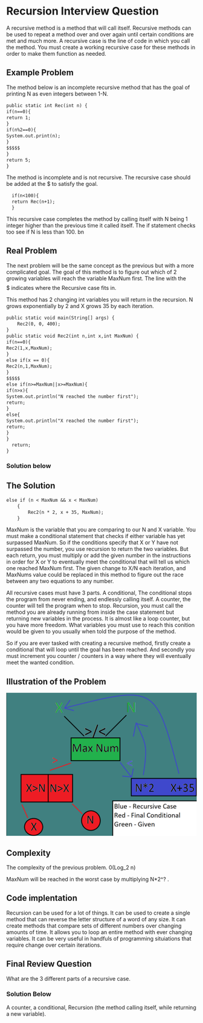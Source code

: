 # Recursion Interview Question

A recursive method is a method that will call itself. Recursive methods can be used to repeat a method over and over again until
certain conditions are met and much more. A recursive case is the line of code in which you call the method. 
You must create a working recursive case for these methods in order to make them function as needed.

## Example Problem
  The method below is an incomplete recursive method that has the goal of printing N as even integers between 1-N.  
  
    public static int Rec(int n) {
    if(n==0){
    return 1;
    }
    if(n%2==0){
    System.out.print(n);
    }
    $$$$$
    }
    return 5;
    }
 
  The method is incomplete and is not recursive.
  The recursive case should be added at the $ to satisfy the goal.
  
      if(n<100){
      return Rec(n+1);
      }
  
  This recursive case completes the method by calling itself with N being 1 integer higher than the previous time it called itself.
  The if statement checks too see if N is less than 100. bn 
  
  ## Real Problem
  
 The next problem will be the same concept as the previous but with a more complicated goal.
 The goal of this method is to figure out which of 2 growing variables will reach the variable MaxNum first.
 The line with the $$$$$ indicates where the Recursive case fits in.
 
 This method has 2 changing int variables you will return in the recursion.
 N grows exponentially by 2 and X grows 35 by each iteration.

    public static void main(String[] args) {
        Rec2(0, 0, 400);
    }
    public static void Rec2(int n,int x,int MaxNum) {
    if(n==0){
    Rec2(1,x,MaxNum);
    }
    else if(x == 0){
    Rec2(n,1,MaxNum);
    }
    $$$$$
    else if(n>=MaxNum||x>=MaxNum){
    if(n>x){
    System.out.println("N reached the number first");
    return;
    }
    else{
    System.out.println("X reached the number first");
    return;
    }
    }
	  return;
    }

### __Solution below__
## The Solution

    else if (n < MaxNum && x < MaxNum)
        {
            Rec2(n * 2, x + 35, MaxNum);
        }
    
   MaxNum is the variable that you are comparing to our N and X variable. 
   You must make a conditional statement that checks if either variable has yet surpassed MaxNum.
   So if the conditions specify that X or Y have not surpassed the number, you use recursion to return the two variables.
   But each return, you must multiply or add the given number in the instructions in order for X or Y to eventually meet the conditional that will tell us which one reached MaxNum first.
   The given change to X/N each iteration, and MaxNums value could be replaced in this method to figure out the race between any two equations to any number.
   
   All recursive cases must have 3 parts. A conditional, The conditional stops the program from never ending, and endlessly calling itself. A counter, the counter will tell the program when to stop. Recursion, you must call the method you are already running from inside the case statement but returning new variables in the process.
   It is almost like a loop counter, but you have more freedom. What variables you must use to reach this conition would be given to you
   usually when told the purpose of the method. 
   
   So if you are ever tasked with creating a recursive method, firstly create a conditional that will loop until the goal has been reached. 
   And secondly you must increment you counter / counters in a way where they will eventually meet the wanted condition.
   
   ## Illustration of the Problem
   [logo]: https://github.com/JohnnyShanahan/Geocaris-Home/blob/master/Screenshot_13.png "Logo Title Text 2" 
   ![alt text][logo]
   ## Complexity
   The complexity of the previous problem.
   0(Log_2 n)
   
   MaxNum will be reached in the worst case by multiplying N*2^? .  
   ## Code implentation
   Recursion can be used for a lot of things. 
   It can be used to create a single method that can reverse the letter structure of a word of any size. 
   It can create methods that compare sets of different numbers over changing amounts of time. It allows you to loop an entire method
   with ever changing variables. It can be very useful in handfuls of programming situiations that require change over certain iterations. 
   
   ## Final Review Question
   What are the 3 different parts of a recursive case.
   
   ### __Solution Below__
   A counter, a conditional, Recursion (the method calling itself, while returning a new variable).
   
   
   
   

      
  
